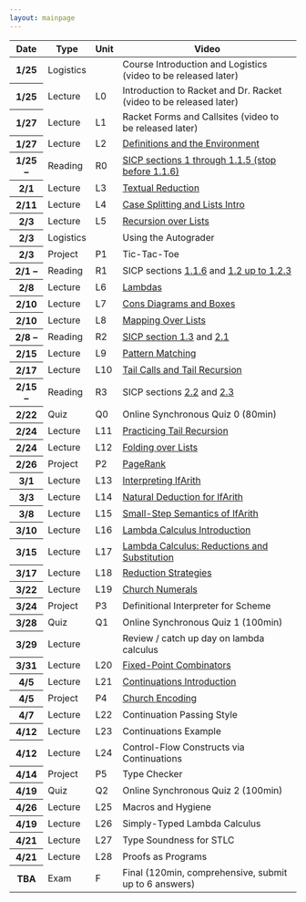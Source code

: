 ```yaml
---
layout: mainpage
---
```


<!-- ## Upcoming deadlines -->

<!-- <ul class="due-list"> -->
<!-- {% for post in site.posts %} -->
<!--     {% capture nowunix %}{{'now' | date: '%s'}}{% endcapture %} -->
<!--     {% capture duetime %}{{post.due | date: '%s'}}{% endcapture %} -->
<!--     {% if post.categories contains 'assignment' and duetime > nowunix %} -->
<!--     <li> -->
<!--        <span><span class="post-meta"><b>(Due <span itemprop="date">{{ post.due | date: "%b %-d, %Y" }}</span>)</b></span><a class="mainpage-asn-link" href="{{ post.url | absolute_url }}">{{ post.title }}</a></span></li> -->
<!--    {% endif %} -->
<!-- {% endfor %} -->
<!-- </ul> -->

<!-- <div class="container"> -->
<!--     <div class="row"> -->
<!--     <div class="col"> -->
<!--     lkjasdf  -->
<!--     </div> -->
<!--     <div class="col"> -->
<!--     lkjsdf -->
<!--     </div> -->
<!--     </div> -->
<!-- </div> -->

<!-- <div class="infomatter"> -->
<!-- <table class="infotablestyle"> -->
<!-- <tr><td>Course Number</td> -->
<!--     <td>CIS 352 (Spring 2022) at Syracuse</td> -->
<!-- </tr> -->
<!-- <tr><td>Instructor</td> -->
<!--     <td><a href="https://kmicinski.com">Kristopher Micinski</a> </td> -->
<!-- </tr> -->
<!-- <tr><td></td> -->
<!--     <td>(<tt>kkmicins@syr.edu</tt>)</td> -->
<!-- </tr> -->
<!-- <tr><td>Teaching Assistants</td> -->
<!--     <td>Jack Vining (<tt>jcvining@syr.edu</tt>)</td> -->
<!-- </tr> -->
<!-- <tr> -->
<!--     <td></td> -->
<!--     <td>Yihao Sun (<tt>ysun67@syr.edu</tt>)</td> -->
<!-- </tr> -->
<!-- <tr> -->
<!--     <td>Times</td> -->
<!--     <td>Tu/Th 11:00-12:20 <i>Lecture</i>  Monday <i>Labs</i></td> -->
<!-- </tr> -->
<!-- <tr> -->
<!--     <td>Professor Office Hours</td> -->
<!--     <td>Th 9-11AM or by appt.</td> -->
<!-- </tr> -->
<!-- <tr> -->
<!--     <td>TA Office Hours</td> -->
<!--     <td>Tu 9-11AM, 1-3PM. Th 2-4PM</td> -->
<!-- </tr> -->
<!-- </table> -->
<!-- <\!-- <img class="krispic" src="/assets/img/krisbw.jpg"> -\-> -->
<!-- </div> -->
    

<!-- ## Introduction  -->

<!-- The purpose of this course is to help you understand how to leverage -->
<!-- the semantics programming languages to write the clearest and most -->
<!-- obviously-correct programs you can. We will begin by introducing you -->
<!-- to a new language, [Racket](https://racket-lang.org/). Racket is an -->
<!-- untyped functional language that harmoniously mixes code and data to -->
<!-- allow succinct and expressive programs. We will use Racket as a means -->
<!-- to teach good functional programming style and reflect upon how our -->
<!-- decisions impact the quality of our code. While doing this we will -->
<!-- highlight several foundational concepts whose implications go far -->
<!-- beyond Racket, such as operational semantics and the Lambda calculus. -->

<!-- After bringing students to fluency in functional programming, we will -->
<!-- use Racket to build several different languages. The languages we -->
<!-- build will be relatively small (compared to, say, C), but will be -->
<!-- nonetheless expressive, allowing us to write quite impressive programs -->
<!-- in languages we built ourselves. We will explore different ways of -->
<!-- defining programming language semantics while remarking upon the -->
<!-- implications of these choices in our day-to-day programming (even in -->
<!-- languages beyond Racket, such as JavaScript, C++, Rust, etc...). -->

<!-- ## Course Structure -->

<!-- Please read the [Syllabus]({{ "/syllabus" | absolute_url }}) for course information. -->

<table class="table table-sm table-striped">
  <thead>
    <tr>
      <th scope="col">Date</th>
      <th scope="col">Type</th>
      <th scope="col">Unit</th>
      <th scope="col">Video</th>
    </tr>
  </thead>
  <tbody>
    <tr class="table-success">
      <th scope="row">1/25</th>
      <td>Logistics</td>
      <td></td>
      <td><a>Course Introduction and Logistics (video to be released later)</a></td>
    </tr>
    <tr class="table-primary">
      <th scope="row">1/25</th>
      <td>Lecture</td>
      <td>L0</td>
      <td><a>Introduction to Racket and Dr. Racket (video to be released later)</a></td>
    </tr>
    <tr class="table-primary">
      <th scope="row">1/27</th>
      <td>Lecture</td>
      <td>L1</td>
      <td><a>Racket Forms and Callsites (video to be released later)</a></td>
    </tr>
    <tr class="table-primary">
      <th scope="row">1/27</th>
      <td>Lecture</td>
      <td>L2</td>
      <td><a href="https://www.youtube.com/watch?v=bnzjganKVgU">Definitions and the Environment</a></td>
    </tr>
    <tr class="table-secondary">
      <th scope="row">1/25 &ndash;</th>
      <td>Reading</td>
      <td>R0</td>
      <td><a href="https://mitpress.mit.edu/sites/default/files/sicp/full-text/book/book-Z-H-10.html#%_sec_1.1">SICP sections 1 through 1.1.5 (stop before 1.1.6)</a></td>
    </tr>
    <tr class="table-primary">
      <th scope="row">2/1</th>
      <td>Lecture</td>
      <td>L3</td>
      <td><a href="https://www.youtube.com/watch?v=mwIF8cAn30I&list=PLXaqTeMx01E-l20YhTNwN4xncM-1jweqG&index=5">Textual Reduction</a></td>
    </tr>
    <tr class="table-primary">
      <th scope="row">2/11</th>
      <td>Lecture</td>
      <td>L4</td>
      <td><a href="https://www.youtube.com/watch?v=WVmomIoxBZM&list=PLXaqTeMx01E-l20YhTNwN4xncM-1jweqG&index=6">Case Splitting and Lists Intro</a></td>
    </tr>
    <tr class="table-primary">
      <th scope="row">2/3</th>
      <td>Lecture</td>
      <td>L5</td>
      <td><a href="https://www.youtube.com/watch?v=0y325A82vMc&list=PLXaqTeMx01E-l20YhTNwN4xncM-1jweqG&index=7">Recursion over Lists</a></td>
    </tr>
    <tr class="table-success">
      <th scope="row">2/3</th>
      <td>Logistics</td>
      <td></td>
      <td>Using the Autograder</td>
    </tr>
    <tr class="table-warning">
      <th scope="row">2/3</th>
      <td>Project</td>
      <td>P1</td>
      <td>Tic-Tac-Toe</td>
    </tr>
    <tr class="table-secondary">
      <th scope="row">2/1 &ndash;</th>
      <td>Reading</td>
      <td>R1</td>
      <td>SICP sections <a href="https://mitpress.mit.edu/sites/default/files/sicp/full-text/book/book-Z-H-10.html#%_sec_1.1.6">1.1.6</a>  and <a href="https://mitpress.mit.edu/sites/default/files/sicp/full-text/book/book-Z-H-11.html#%_sec_1.2">1.2 up to 1.2.3</a></td>
    </tr>
    <tr class="table-primary">
      <th scope="row">2/8</th>
      <td>Lecture</td>
      <td>L6</td>
      <td><a href="https://www.youtube.com/watch?v=OqZleNZto0A&list=PLXaqTeMx01E-l20YhTNwN4xncM-1jweqG&index=8">Lambdas</a></td>
    </tr>
    <tr class="table-primary">
      <th scope="row">2/10</th>
      <td>Lecture</td>
      <td>L7</td>
      <td><a href="https://www.youtube.com/watch?v=7NA9HZdlR0g&list=PLXaqTeMx01E-l20YhTNwN4xncM-1jweqG&index=9">Cons Diagrams and Boxes</a></td>
    </tr>
    <tr class="table-primary">
      <th scope="row">2/10</th>
      <td>Lecture</td>
      <td>L8</td>
      <td><a href="https://www.youtube.com/watch?v=AGDnCUfFp84&list=PLXaqTeMx01E-l20YhTNwN4xncM-1jweqG&index=10">Mapping Over Lists</a></td>
    </tr>
    <tr class="table-secondary">
      <th scope="row">2/8 &ndash;</th>
      <td>Reading</td>
      <td>R2</td>
      <td><a href="https://mitpress.mit.edu/sites/default/files/sicp/full-text/book/book-Z-H-12.html#%_sec_1.3">SICP section  1.3</a> and <a href="https://mitpress.mit.edu/sites/default/files/sicp/full-text/book/book-Z-H-14.html#%_sec_2.1">2.1</a></td>
    </tr>
    <tr class="table-primary">
      <th scope="row">2/15</th>
      <td>Lecture</td>
      <td>L9</td>
      <td><a href="https://www.youtube.com/watch?v=RJFkmh9Wo8o">Pattern Matching</a></td>
    </tr>
    <tr class="table-primary">
      <th scope="row">2/17</th>
      <td>Lecture</td>
      <td>L10</td>
      <td><a href="https://www.youtube.com/watch?v=kAskgLplQgw">Tail Calls and Tail Recursion</a></td>
    </tr>
    <tr class="table-secondary">
      <th scope="row">2/15 &ndash;</th>
      <td>Reading</td>
      <td>R3</td>
      <td>SICP sections <a href="https://mitpress.mit.edu/sites/default/files/sicp/full-text/book/book-Z-H-15.html">2.2</a> and <a href="https://mitpress.mit.edu/sites/default/files/sicp/full-text/book/book-Z-H-16.html#%_sec_2.3">2.3</a></td>
    </tr>
    <tr class="table-danger">
      <th scope="row">2/22</th>
      <td>Quiz</td>
      <td>Q0</td>
      <td>Online Synchronous Quiz 0 (80min)</td>
    </tr>
    <tr class="table-primary">
      <th scope="row">2/24</th>
      <td>Lecture</td>
      <td>L11</td>
      <td><a href="https://www.youtube.com/watch?v=cFkHFoKW4e4&list=PLXaqTeMx01E-l20YhTNwN4xncM-1jweqG&index=14">Practicing Tail Recursion</a></td>
    </tr>
    <tr class="table-primary">
      <th scope="row">2/24</th>
      <td>Lecture</td>
      <td>L12</td>
      <td><a href="https://www.youtube.com/watch?v=WUAI_v110NQ&list=PLXaqTeMx01E-l20YhTNwN4xncM-1jweqG&index=15">Folding over Lists</a></td>
    </tr>
    <tr class="table-warning">
      <th scope="row">2/26</th>
      <td>Project</td>
      <td>P2</td>
      <td><a href="https://www.youtube.com/watch?v=wWpu6UDYhc4&list=PLXaqTeMx01E-l20YhTNwN4xncM-1jweqG&index=19">PageRank</a></td>
    </tr>
    <tr class="table-primary">
      <th scope="row">3/1</th>
      <td>Lecture</td>
      <td>L13</td>
      <td><a href="https://www.youtube.com/watch?v=vhOH2GmuYrQ&list=PLXaqTeMx01E-l20YhTNwN4xncM-1jweqG&index=16">Interpreting IfArith</a></td>
    </tr>
    <tr class="table-primary">
      <th scope="row">3/3</th>
      <td>Lecture</td>
      <td>L14</td>
      <td><a href="https://www.youtube.com/watch?v=neCrsTf8h7Y&list=PLXaqTeMx01E-l20YhTNwN4xncM-1jweqG&index=17">Natural Deduction for IfArith</a></td>
    </tr>
    <tr class="table-primary">
      <th scope="row">3/8</th>
      <td>Lecture</td>
      <td>L15</td>
      <td><a href="https://www.youtube.com/watch?v=Qq5Bzpsoi7k&list=PLXaqTeMx01E-l20YhTNwN4xncM-1jweqG&index=18">Small-Step Semantics of IfArith</a></td>
    </tr>
    <tr class="table-primary">
      <th scope="row">3/10</th>
      <td>Lecture</td>
      <td>L16</td>
      <td><a href="https://www.youtube.com/watch?v=RqA-m_QMJYc&list=PLXaqTeMx01E-l20YhTNwN4xncM-1jweqG&index=20">Lambda Calculus Introduction</a></td>
    </tr>
    <tr class="table-primary">
      <th scope="row">3/15</th>
      <td>Lecture</td>
      <td>L17</td>
      <td><a href="https://www.youtube.com/watch?v=Paxvaq0Q-S0&list=PLXaqTeMx01E-l20YhTNwN4xncM-1jweqG&index=21">Lambda Calculus: Reductions and Substitution</a></td>
    </tr>
    <tr class="table-primary">
      <th scope="row">3/17</th>
      <td>Lecture</td>
      <td>L18</td>
      <td><a href="https://www.youtube.com/watch?v=GNkQrqAGB-o&list=PLXaqTeMx01E-l20YhTNwN4xncM-1jweqG&index=22">Reduction Strategies</a></td>
    </tr>
    <tr class="table-primary">
      <th scope="row">3/22</th>
      <td>Lecture</td>
      <td>L19</td>
      <td><a href="https://www.youtube.com/watch?v=DC-9wWgXQTc&list=PLXaqTeMx01E-l20YhTNwN4xncM-1jweqG&index=23">Church Numerals</a></td>
    </tr>
    <tr class="table-warning">
      <th scope="row">3/24</th>
      <td>Project</td>
      <td>P3</td>
      <td>Definitional Interpreter for Scheme</td>
    </tr>
    <tr class="table-danger">
      <th scope="row">3/28</th>
      <td>Quiz</td>
      <td>Q1</td>
      <td>Online Synchronous Quiz 1 (100min)</td>
    </tr>
    <tr class="table-primary">
      <th scope="row">3/29</th>
      <td>Lecture</td>
      <td></td>
      <td>Review / catch up day on lambda calculus</td>
    </tr>
    <tr class="table-primary">
      <th scope="row">3/31</th>
      <td>Lecture</td>
      <td>L20</td>
      <td><a href="https://www.youtube.com/watch?v=GJi4H2UMaRU">Fixed-Point Combinators</a></td>
    </tr>
    <tr class="table-primary">
      <th scope="row">4/5</th>
      <td>Lecture</td>
      <td>L21</td>
      <td><a href="https://www.youtube.com/watch?v=K-AhJgjb-8s">Continuations Introduction</a></td>
    </tr>
    <tr class="table-warning">
      <th scope="row">4/5</th>
      <td>Project</td>
      <td>P4</td>
      <td><a href="https://www.youtube.com/watch?v=izfoxmSAQ28&list=PLXaqTeMx01E-l20YhTNwN4xncM-1jweqG&index=24">Church Encoding</a></td>
    </tr>
    <tr class="table-primary">
      <th scope="row">4/7</th>
      <td>Lecture</td>
      <td>L22</td>
      <td>Continuation Passing Style</td>
    </tr>
    <tr class="table-primary">
      <th scope="row">4/12</th>
      <td>Lecture</td>
      <td>L23</td>
      <td>Continuations Example</td>
    </tr>
    <tr class="table-primary">
      <th scope="row">4/12</th>
      <td>Lecture</td>
      <td>L24</td>
      <td>Control-Flow Constructs via Continuations</td>
    </tr>
    <tr class="table-warning">
      <th scope="row">4/14</th>
      <td>Project</td>
      <td>P5</td>
      <td>Type Checker</td>
    </tr>
    <tr class="table-danger">
      <th scope="row">4/19</th>
      <td>Quiz</td>
      <td>Q2</td>
      <td>Online Synchronous Quiz 2 (100min)</td>
    </tr>
    <tr class="table-primary">
      <th scope="row">4/26</th>
      <td>Lecture</td>
      <td>L25</td>
      <td>Macros and Hygiene</td>
    </tr>
    <tr class="table-primary">
      <th scope="row">4/19</th>
      <td>Lecture</td>
      <td>L26</td>
      <td>Simply-Typed Lambda Calculus</td>
    </tr>
    <tr class="table-primary">
      <th scope="row">4/21</th>
      <td>Lecture</td>
      <td>L27</td>
      <td>Type Soundness for STLC</td>
    </tr>
    <tr class="table-primary">
      <th scope="row">4/21</th>
      <td>Lecture</td>
      <td>L28</td>
      <td>Proofs as Programs</td>
    </tr>
    <tr class="table-danger">
      <th scope="row">TBA</th>
      <td>Exam</td>
      <td>F</td>
      <td>Final (120min, comprehensive, submit up to 6 answers)</td>
    </tr>
  </tbody>
</table>


